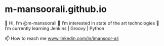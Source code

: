# m-mansoorali.github.io
👋 Hi, I’m @m-mansoorali
👀 I’m interested in state of the art technologies
🌱 I’m currently learning Jenkins | Groovy | Python

📫 How to reach me www.linkedin.com/in/imansoor-ali

